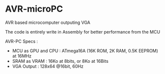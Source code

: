 # AVR-microPC
AVR based microcomputer outputing VGA

The code is entirely write in Assembly for better performance from the MCU

AVR-PC Specs :

* MCU as GPU and CPU : ATmega16A (16K ROM, 2K RAM, 0.5K EEPROM)  at 16MHz
* SRAM as VRAM : 16Ko at 8bits, or 8Ko at 16Bits
* VGA Output : 128x64 @16bit, 60Hz

